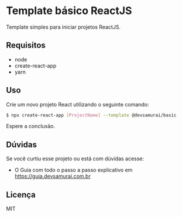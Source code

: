 # Template básico ReactJS

Template simples para iniciar projetos ReactJS.

## Requisitos

- node
- create-react-app
- yarn

## Uso

Crie um novo projeto React utilizando o seguinte comando:

```sh
$ npx create-react-app [ProjectName] --template @devsamurai/basic
```

Espere a conclusão.

## Dúvidas

Se você curtiu esse projeto ou está com dúvidas acesse:

- O Guia com todo o passo a passo explicativo em https://guia.devsamurai.com.br

## Licença

MIT
